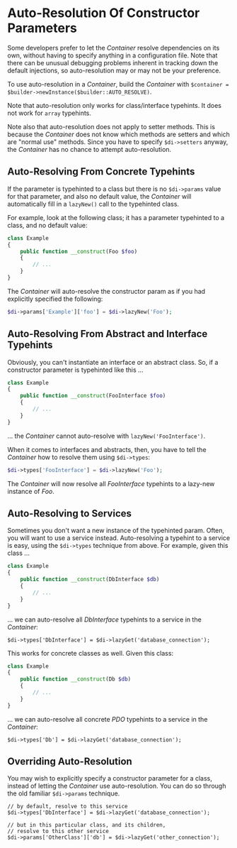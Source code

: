 # Auto-Resolution Of Constructor Parameters

Some developers prefer to let the _Container_ resolve dependencies on its own, without having to specify anything in a configuration file. Note that there can be unusual debugging problems inherent in tracking down the default injections, so auto-resolution may or may not be your preference.

To use auto-resolution in a _Container_, build the _Container_ with `$container = $builder->newInstance($builder::AUTO_RESOLVE)`.

Note that auto-resolution only works for class/interface typehints. It does not work for `array` typehints.

Note also that auto-resolution does not apply to setter methods. This is because the _Container_ does not know which methods are setters and which are "normal use" methods. Since you have to specify `$di->setters` anyway, the _Container_ has no chance to attempt auto-resolution.

## Auto-Resolving From Concrete Typehints

If the parameter is typehinted to a class but there is no `$di->params` value for that parameter, and also no default value, the _Container_ will automatically fill in a `lazyNew()` call to the typehinted class.

For example, look at the following class; it has  a parameter typehinted to a class, and no default value:

```php
class Example
{
    public function __construct(Foo $foo)
    {
        // ...
    }
}
```

The _Container_ will auto-resolve the constructor param as if you had explicitly specified the following:

```php
$di->params['Example']['foo'] = $di->lazyNew('Foo');
```

## Auto-Resolving From Abstract and Interface Typehints

Obviously, you can't instantiate an interface or an abstract class. So, if a constructor parameter is typehinted like this ...

```php
class Example
{
    public function __construct(FooInterface $foo)
    {
        // ...
    }
}
```

... the _Container_ cannot auto-resolve with `lazyNew('FooInterface')`.

When it comes to interfaces and abstracts, then, you have to tell the _Container_ how to resolve them using `$di->types`:

```php
$di->types['FooInterface'] = $di->lazyNew('Foo');
```

The _Container_ will now resolve all _FooInterface_ typehints to a lazy-new instance of _Foo_.

## Auto-Resolving to Services

Sometimes you don't want a new instance of the typehinted param. Often, you will want to use a service instead.  Auto-resolving a typehint to a service is easy, using the `$di->types` technique from above.  For example, given this class ...

```php
class Example
{
    public function __construct(DbInterface $db)
    {
        // ...
    }
}
```

... we can auto-resolve all _DbInterface_ typehints to a service in the _Container_:

```
$di->types['DbInterface'] = $di->lazyGet('database_connection');
```

This works for concrete classes as well. Given this class:

```php
class Example
{
    public function __construct(Db $db)
    {
        // ...
    }
}
```

... we can auto-resolve all concrete _PDO_ typehints to a service in the _Container_:

```
$di->types['Db'] = $di->lazyGet('database_connection');
```

## Overriding Auto-Resolution

You may wish to explicitly specify a constructor parameter for a class, instead of letting the _Container_ use auto-resolution. You can do so through the old familiar `$di->params` technique.

```
// by default, resolve to this service
$di->types['DbInterface'] = $di->lazyGet('database_connection');

// but in this particular class, and its children,
// resolve to this other service
$di->params['OtherClass']['db'] = $di->lazyGet('other_connection');
```
